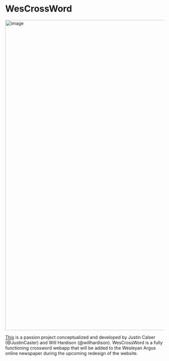 # WesCrossWord
<img width="987" alt="image" src="https://user-images.githubusercontent.com/97986810/192564960-e905e681-7227-4556-b72a-1adca44d5413.png">

[This](https://willhardison.github.io/crosswordpuzzle/) is a passion project conceptualized and developed by Justin Calser (@JustinCasler) and Will Hardison (@willhardison). WesCrossWord is a fully functioning crossword webapp that will be added to the Wesleyan Argus online newspaper during the upcoming redesign of the website.



